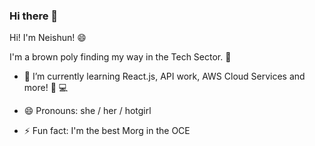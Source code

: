### Hi there 👋

Hi! I'm Neishun! :smile:

I'm a brown poly finding my way in the Tech Sector. :raised_hands:

- 🌱 I’m currently learning React.js, API work, AWS Cloud Services and more! :raised_hands: :computer:

- 😄 Pronouns:  she / her / hotgirl

- ⚡ Fun fact: I'm the best Morg in the OCE

